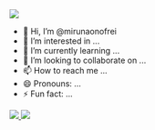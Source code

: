 <img src="https://capsule-render.vercel.app/api?type=waving&color=5f1294&height=200&section=header&text=🐱%20%20Welcome!%20|%20Bem%20Vindo!%20|%20Bine%20ai%20venit!%20|%20Bienvenido!%20%20🐱&fontSize=27&animation=twinkling&fontColor=ffffff&fontAlignY=35&stroke=c7c7c7&strokeWidth=2" />

- 👋 Hi, I’m @mirunaonofrei
- 👀 I’m interested in ...
- 🌱 I’m currently learning ...
- 💞️ I’m looking to collaborate on ...
- 📫 How to reach me ...
- 😄 Pronouns: ...
- ⚡ Fun fact: ...

<a href="mailto:miruna.m.onofrei@gmail.com">
<img src="https://img.shields.io/badge/Gmail-D14836?style=for-the-badge&logo=gmail&logoColor=white"/>
</a>
<a href="www.linkedin.com/in/miruna-onofrei">
<img src="https://img.shields.io/badge/LinkedIn-0077B5?style=for-the-badge&logo=linkedin&logoColor=white"/>
</a>
<!---
mirunaonofrei/mirunaonofrei is a ✨ special ✨ repository because its `README.md` (this file) appears on your GitHub profile.
You can click the Preview link to take a look at your changes.
--->
